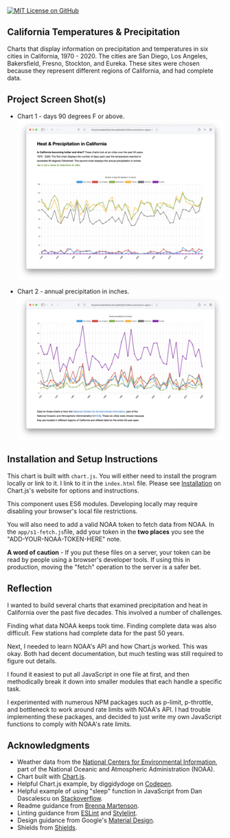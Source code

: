 [![MIT License on GitHub](https://img.shields.io/github/license/seankelliher/california-temps-precip?style=flat-square)](/LICENSE.txt)
## California Temperatures & Precipitation

Charts that display information on precipitation and temperatures in six cities in California, 1970 - 2020. The cities are San Diego, Los Angeles, Bakersfield, Fresno, Stockton, and Eureka. These sites were chosen because they represent different regions of California, and had complete data.

## Project Screen Shot(s)

* Chart 1 - days 90 degrees F or above.
![screen shot of project](/screenshots/california-temps-precip-screenshot1.png?s=600)

* Chart 2 - annual precipitation in inches.
![screen shot of project](/screenshots/california-temps-precip-screenshot2.png?s=600)

## Installation and Setup Instructions

This chart is built with `chart.js`. You will either need to install the program locally or link to it. I link to it in the `index.html` file. Please see [Installation](https://www.chartjs.org/docs/latest/getting-started/installation.html) on Chart.js's website for options and instructions.

This component uses ES6 modules. Developing locally may require disabling your browser's local file restrictions.

You will also need to add a valid NOAA token to fetch data from NOAA. In the `app/s1-fetch.js`file, add your token in the **two places** you see the "ADD-YOUR-NOAA-TOKEN-HERE" note.

**A word of caution** - If you put these files on a server, your token can be read by people using a browser's developer tools. If using this in production, moving the "fetch" operation to the server is a safer bet.

## Reflection

I wanted to build several charts that examined precipitation and heat in California over the past five decades. This involved a number of challenges.

Finding what data NOAA keeps took time. Finding complete data was also difficult. Few stations had complete data for the past 50 years.

Next, I needed to learn NOAA's API and how Chart.js worked. This was okay. Both had decent documentation, but much testing was still required to figure out details.

I found it easiest to put all JavaScript in one file at first, and then methodically break it down into smaller modules that each handle a specific task.

I experimented with numerous NPM packages such as p-limit, p-throttle, and bottleneck to work around rate limits with NOAA's API. I had trouble implementing these packages, and decided to just write my own JavaScript functions to comply with NOAA's rate limits.

## Acknowledgments

* Weather data from the [National Centers for Environmental Information](https://gist.github.com/martensonbj/6bf2ec2ed55f5be723415ea73c4557c4), part of the National Oceanic and Atmospheric Administration (NOAA).
* Chart built with [Chart.js](https://www.chartjs.org/docs/latest/).
* Helpful Chart.js example, by diggidydoge on [Codepen](https://codepen.io/diggitydoge/pen/MWWmgJp?__cf_chl_captcha_tk__=0p_9xAp805KWSEbmYe2FWoI8MrlpQUN_VncDcE8VenI-1637378794-0-gaNycGzNB30).
* Helpful example of using "sleep" function in JavaScript from Dan Dascalescu on [Stackoverflow](https://stackoverflow.com/questions/951021/what-is-the-javascript-version-of-sleep).
* Readme guidance from [Brenna Martenson](https://gist.github.com/martensonbj/6bf2ec2ed55f5be723415ea73c4557c4).
* Linting guidance from [ESLint](https://eslint.org) and [Stylelint](https://stylelint.io).
* Design guidance from Google's [Material Design](https://material.io/design).
* Shields from [Shields](https://shields.io).